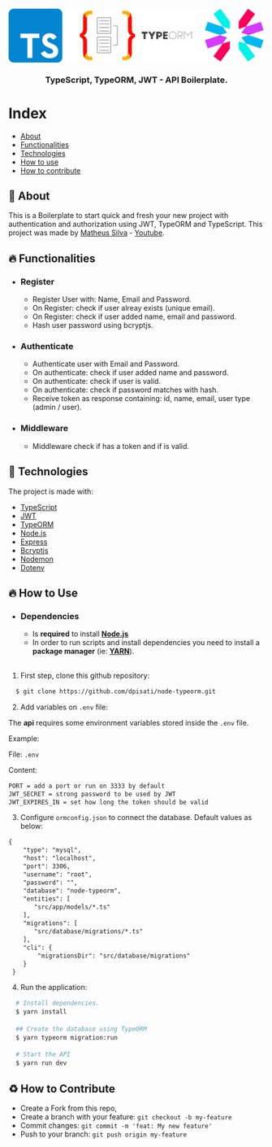 <h3 align="center">
    <img src="./.github/image.png" alt="Boilerplate" />
    <br><br>
    <b>TypeScript, TypeORM, JWT - API Boilerplate.</b>  
    <br>
</h3>

# Index

- [About](#about)
- [Functionalities](#functionalities)
- [Technologies](#technologies)
- [How to use](#how-to-use)
- [How to contribute](#how-to-contribute)

<a id="about"></a>

## :bookmark: About

This is a Boilerplate to start quick and fresh your new project with authentication and authorization using JWT, TypeORM and TypeScript. 
This project was made by [Matheus Silva](https://github.com/maateusilva) - [Youtube](https://www.youtube.com/watch?v=TjAXBLszCb0&list=PLrxGhJAruLiIJYfBkKme8I1XPvbMEgpFC&index=22).

<a id="functionalities"></a>

## :fire: Functionalities

- ### **Register**

  - Register User with: Name, Email and Password.
  - On Register: check if user alreay exists (unique email).
  - On Register: check if user added name, email and password.
  - Hash user password using bcryptjs.

- ### **Authenticate**

  - Authenticate user with Email and Password.
  - On authenticate: check if user added name and password.
  - On authenticate: check if user is valid.
  - On authenticate: check if password matches with hash.
  - Receive token as response containing: id, name, email, user type (admin / user).

- ### **Middleware**

  - Middleware check if has a token and if is valid.

<a id="technologies"></a>

## :rocket: Technologies

The project is made with:

- [TypeScript](https://www.typescriptlang.org/)
- [JWT](https://jwt.io/)
- [TypeORM](https://typeorm.io/#/)
- [Node.js](https://nodejs.org/en/)
- [Express](https://expressjs.com/)
- [Bcryptjs](https://www.npmjs.com/package/bcryptjs)
- [Nodemon](https://nodemon.io/)
- [Dotenv](https://www.npmjs.com/package/dotenv)

<a id="how-to-use"></a>

## :fire: How to Use

- ### **Dependencies**

  - Is **required** to install **[Node.js](https://nodejs.org/en/)**
  - In order to run scripts and install dependencies you need to install a **package manager** (ie: **[YARN](https://yarnpkg.com/)**).

  <br>

1. First step, clone this github repository:

```sh
  $ git clone https://github.com/dpisati/node-typeorm.git
```

2. Add variables on `.env` file:

The **api** requires some environment variables stored inside the `.env` file.

Example:

File: `.env`

Content:

```text
PORT = add a port or run on 3333 by default
JWT_SECRET = strong password to be used by JWT
JWT_EXPIRES_IN = set how long the token should be valid
```

3. Configure `ormconfig.json` to connect the database. Default values as below:

```text
{
    "type": "mysql",
    "host": "localhost",
    "port": 3306,
    "username": "root",
    "password": "",
    "database": "node-typeorm",
    "entities": [
       "src/app/models/*.ts"
    ],
    "migrations": [
       "src/database/migrations/*.ts"
    ],
    "cli": {
        "migrationsDir": "src/database/migrations"
    }
 }
```

4. Run the application:

```sh
  # Install dependencies.
  $ yarn install

  ## Create the database using TypeORM
  $ yarn typeorm migration:run

  # Start the API
  $ yarn run dev
```


<a id="how-to-contribute"></a>

## :recycle: How to Contribute

- Create a Fork from this repo,
- Create a branch with your feature: `git checkout -b my-feature`
- Commit changes: `git commit -m 'feat: My new feature'`
- Push to your branch: `git push origin my-feature`
